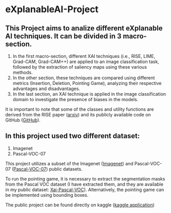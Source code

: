 # eXplanableAI-Project
## This Project aims to analize different eXplanable AI techniques. It can be divided in 3 macro-section.
1) In the first macro-section, different XAI techniques (i.e., RISE, LIME, Grad-CAM, Grad-CAM++) are applied to an image classification task, followed by the extraction of saliency maps using these various methods.
2) In the other section, these techniques are compared using different metrics (Insertion, Deletion, Pointing Game), analyzing their respective advantages and disadvantages.
3) In the last section, an XAI technique is applied in the image classification domain to investigate the presence of biases in the models.

It is important to note that some of the classes and utility functions are derived from the RISE paper ([arxiv](https://arxiv.org/pdf/1806.07421)) and its publicly available code on GitHub ([GitHub](https://github.com/eclique/RISE)).

## In this project used two different dataset:
1) Imagenet
2) Pascal-VOC-07

This project utilizes a subset of the Imagenet ([Imagenet](https://www.kaggle.com/datasets/ambityga/imagenet100)) and Pascal-VOC-07 ([Pascal-VOC-07](https://www.kaggle.com/datasets/vijayabhaskar96/pascal-voc-2007-and-2012)) public datasets.

To run the pointing game, it is necessary to extract the segmentation masks from the Pascal VOC dataset (I have extracted them, and they are available in my public dataset: [Xai-Pascal-VOC](https://www.kaggle.com/datasets/matteoparrotta/xai-proj-pascal-voc)). Alternatively, the pointing game can be implemented using bounding boxes.

The public project can be found directly on kaggle ([kaggle application](https://www.kaggle.com/code/matteoparrotta/xai-project-rise-gcam-lime-eval-application))
